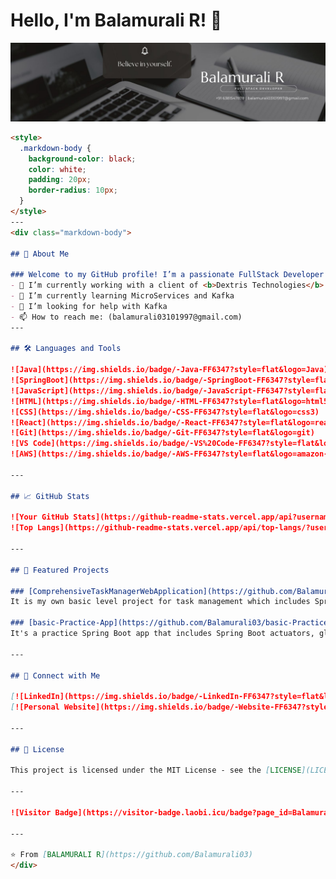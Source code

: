 

<!--
**Balamurali03/Balamurali03** is a ✨ _special_ ✨ repository because its `README.md` (this file) appears on your GitHub profile.
## Hi there 👋
Here are some ideas to get you started:

- 🔭 I’m currently working on ...
- 🌱 I’m currently learning ...
- 👯 I’m looking to collaborate on ...
- 🤔 I’m looking for help with ...
- 💬 Ask me about ...
- 📫 How to reach me: ...
- 😄 Pronouns: ...
- ⚡ Fun fact: ...
- 👯 I’m looking to collaborate on [Collaboration Interest]
- 💬 Ask me about [Topics you are knowledgeable about]
- ⚡ Fun fact: [A fun fact about you]

![Project 1 Image](https://your-image-link.com/project1.jpg)
![Project 2 Image](https://your-image-link.com/project2.jpg)

[![Twitter](https://img.shields.io/badge/-Twitter-FF0000?style=flat&logo=twitter&logoColor=white)](https://twitter.com/yourusername)
## 📖 Latest Blog Posts

- [Blog Post 1 Title](https://yourblog.com/post1)
- [Blog Post 2 Title](https://yourblog.com/post2)
- [Blog Post 3 Title](https://yourblog.com/post3)

-->
<!-- 
    Adding a background image
-->


# Hello, I'm Balamurali R! 👋

![My Banner](./Black%20Geometric%20Corporate%20Personal%20Profile%20LinkedIn%20Banner.jpg)
```markdown
<style>
  .markdown-body {
    background-color: black;
    color: white;
    padding: 20px;
    border-radius: 10px;
  }
</style>    
---
<div class="markdown-body">

## 🚀 About Me

### Welcome to my GitHub profile! I’m a passionate FullStack Developer with a knack for Java and React, with ingenuity and innovation.
- 🔭 I’m currently working with a client of <b>Dextris Technologies</b>.
- 🌱 I’m currently learning MicroServices and Kafka
- 🤔 I’m looking for help with Kafka
- 📫 How to reach me: (balamurali03101997@gmail.com)
---

## 🛠️ Languages and Tools

![Java](https://img.shields.io/badge/-Java-FF6347?style=flat&logo=Java)
![SpringBoot](https://img.shields.io/badge/-SpringBoot-FF6347?style=flat&logo=springboot)
![JavaScript](https://img.shields.io/badge/-JavaScript-FF6347?style=flat&logo=javascript)
![HTML](https://img.shields.io/badge/-HTML-FF6347?style=flat&logo=html5)
![CSS](https://img.shields.io/badge/-CSS-FF6347?style=flat&logo=css3)
![React](https://img.shields.io/badge/-React-FF6347?style=flat&logo=react)
![Git](https://img.shields.io/badge/-Git-FF6347?style=flat&logo=git)
![VS Code](https://img.shields.io/badge/-VS%20Code-FF6347?style=flat&logo=visual-studio-code)
![AWS](https://img.shields.io/badge/-AWS-FF6347?style=flat&logo=amazon-aws)

---

## 📈 GitHub Stats

![Your GitHub Stats](https://github-readme-stats.vercel.app/api?username=Balamurali03&show_icons=true&theme=dark&icon_color=FF6347)
![Top Langs](https://github-readme-stats.vercel.app/api/top-langs/?username=Balamurali03&layout=compact&theme=dark&icon_color=FF6347)

---

## 🌟 Featured Projects

### [ComprehensiveTaskManagerWebApplication](https://github.com/Balamurali03/ComprehensiveTaskManagerWebApplication)
It is my own basic level project for task management which includes SpringBoot, React, and Spring Security.

### [basic-Practice-App](https://github.com/Balamurali03/basic-Practice-App)
It's a practice Spring Boot app that includes Spring Boot actuators, global exception handler class, loggers, and log files.

---

## 💼 Connect with Me

[![LinkedIn](https://img.shields.io/badge/-LinkedIn-FF6347?style=flat&logo=linkedin&logoColor=white)](https://www.linkedin.com/in/bala-murali-a56b55168/)
[![Personal Website](https://img.shields.io/badge/-Website-FF6347?style=flat&logo=About.me&logoColor=white)](https://balamurali-portfolio.netlify.app/)

---

## 📝 License

This project is licensed under the MIT License - see the [LICENSE](LICENSE) file for details.

---

![Visitor Badge](https://visitor-badge.laobi.icu/badge?page_id=Balamurali03.Balamurali03)

---

⭐️ From [BALAMURALI R](https://github.com/Balamurali03)
</div>
